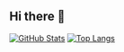 ## Hi there 👋

[![GitHub Stats](https://github-readme-stats.vercel.app/api?username=pponnuvel&theme=shadow_blue&show_icons=true&count_private=true&include_all_commits=true)](https://github.com/pponnuvel)
[![Top Langs](https://github-readme-stats.vercel.app/api/top-langs/?username=pponnuvel&layout=compact&theme=shadow_green&&count_private=true&include_all_commits=true)](https://github.com/pponnuvel)
